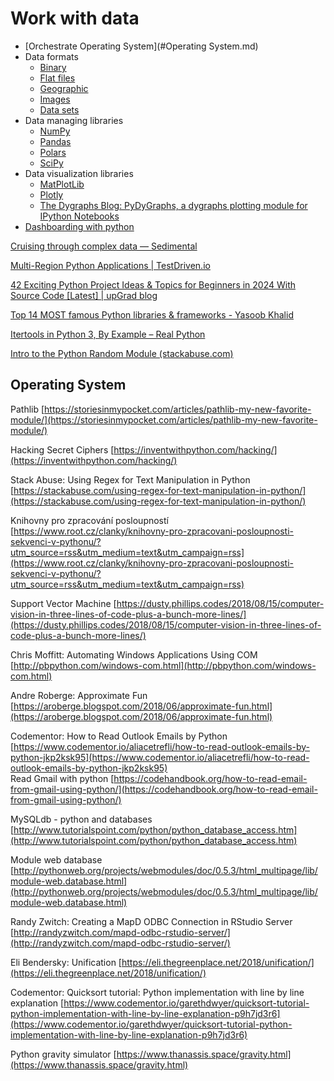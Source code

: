 # Work with data 

- [Orchestrate Operating System](#Operating System.md)
- Data formats
	- [Binary](python_imp-dta-bins.md)
	- [Flat files](python_imp-dta-flats.md)
	- [Geographic](python_imp-dta-geo.md)
	- [Images](python_imp-dta-imgs.md)
	- [Data sets](python_imp-dta-sets.md)
- Data managing libraries
	- [NumPy](python-numpy.md)
	- [Pandas](python-pandas.md)
	- [Polars](python-polars.md)
	- [SciPy](python-scipy.md)
- Data visualization libraries
	- [MatPlotLib](python-matplotlib.md)
	- [Plotly](python-plotly.md)
	- [The Dygraphs Blog: PyDyGraphs, a dygraphs plotting module for IPython Notebooks](http://blog.dygraphs.com/2014/09/pydygraphs-dygraphs-plotting-module-for.html)
- [Dashboarding with python](python_imp-dta-disp.md)

[Cruising through complex data — Sedimental](https://sedimental.org/cruising_through_data.html)

[Multi-Region Python Applications | TestDriven.io](https://testdriven.io/blog/python-multi-region/)

[42 Exciting Python Project Ideas & Topics for Beginners in 2024 With Source Code \[Latest\] | upGrad blog](https://www.upgrad.com/blog/python-projects-ideas-topics-beginners/)
  
[Top 14 MOST famous Python libraries & frameworks - Yasoob Khalid](https://yasoob.me/2018/06/03/top-14-most-famous-python-libraries-frameworks/)
  
[Itertools in Python 3, By Example – Real Python](https://realpython.com/python-itertools/) 
  
[Intro to the Python Random Module (stackabuse.com)](https://stackabuse.com/intro-to-the-python-random-module/)  

## Operating System


Pathlib [https://storiesinmypocket.com/articles/pathlib-my-new-favorite-module/](https://storiesinmypocket.com/articles/pathlib-my-new-favorite-module/)

  
Hacking Secret Ciphers [https://inventwithpython.com/hacking/](https://inventwithpython.com/hacking/)  
  
Stack Abuse: Using Regex for Text Manipulation in Python [https://stackabuse.com/using-regex-for-text-manipulation-in-python/](https://stackabuse.com/using-regex-for-text-manipulation-in-python/)  
  
Knihovny pro zpracování posloupností [https://www.root.cz/clanky/knihovny-pro-zpracovani-posloupnosti-sekvenci-v-pythonu/?utm_source=rss&utm_medium=text&utm_campaign=rss](https://www.root.cz/clanky/knihovny-pro-zpracovani-posloupnosti-sekvenci-v-pythonu/?utm_source=rss&utm_medium=text&utm_campaign=rss)  
  
  

  
Support Vector Machine [https://dusty.phillips.codes/2018/08/15/computer-vision-in-three-lines-of-code-plus-a-bunch-more-lines/](https://dusty.phillips.codes/2018/08/15/computer-vision-in-three-lines-of-code-plus-a-bunch-more-lines/)  
  
Chris Moffitt: Automating Windows Applications Using COM [http://pbpython.com/windows-com.html](http://pbpython.com/windows-com.html)

Andre Roberge: Approximate Fun [https://aroberge.blogspot.com/2018/06/approximate-fun.html](https://aroberge.blogspot.com/2018/06/approximate-fun.html)  

  
  
Codementor: How to Read Outlook Emails by Python [https://www.codementor.io/aliacetrefli/how-to-read-outlook-emails-by-python-jkp2ksk95](https://www.codementor.io/aliacetrefli/how-to-read-outlook-emails-by-python-jkp2ksk95)  
Read Gmail with python [https://codehandbook.org/how-to-read-email-from-gmail-using-python/](https://codehandbook.org/how-to-read-email-from-gmail-using-python/)  
  
  
MySQLdb - python and databases [http://www.tutorialspoint.com/python/python_database_access.htm](http://www.tutorialspoint.com/python/python_database_access.htm)  
  
Module web database [http://pythonweb.org/projects/webmodules/doc/0.5.3/html_multipage/lib/module-web.database.html](http://pythonweb.org/projects/webmodules/doc/0.5.3/html_multipage/lib/module-web.database.html)  
  
Randy Zwitch: Creating a MapD ODBC Connection in RStudio Server [http://randyzwitch.com/mapd-odbc-rstudio-server/](http://randyzwitch.com/mapd-odbc-rstudio-server/)  
  
  
  
Eli Bendersky: Unification [https://eli.thegreenplace.net/2018/unification/](https://eli.thegreenplace.net/2018/unification/)  
  
  
Codementor: Quicksort tutorial: Python implementation with line by line explanation [https://www.codementor.io/garethdwyer/quicksort-tutorial-python-implementation-with-line-by-line-explanation-p9h7jd3r6](https://www.codementor.io/garethdwyer/quicksort-tutorial-python-implementation-with-line-by-line-explanation-p9h7jd3r6)  
  
  
Python gravity simulator [https://www.thanassis.space/gravity.html](https://www.thanassis.space/gravity.html)